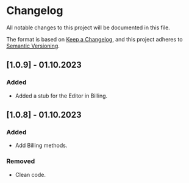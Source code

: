 # Changelog

All notable changes to this project will be documented in this file.

The format is based on [Keep a Changelog](https://keepachangelog.com/en/1.0.0/),
and this project adheres to [Semantic Versioning](https://semver.org/spec/v2.0.0.html).

## [1.0.9] - 01.10.2023
### Added

- Added a stub for the Editor in Billing.


## [1.0.8] - 01.10.2023
### Added

- Add Billing methods.

### Removed

- Clean code.
